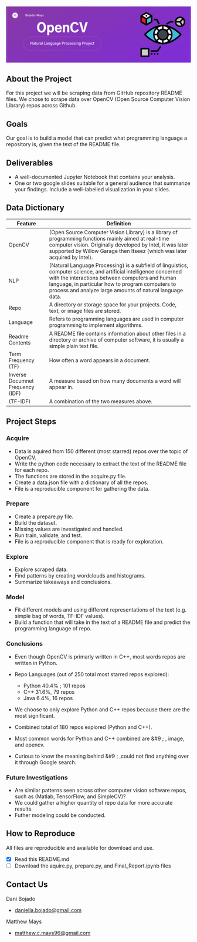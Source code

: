 ![Header](https://github.com/Bojado-Mays/OpenCV-NLP-Project/blob/main/images/OpenCV-3.png)

## About the Project
For this project we will be scraping data from GitHub repository README files. We chose to scrape data over OpenCV (Open Source Computer Vision Library) repos across Github.  

## Goals
Our goal is to build a model that can predict what programming language a repository is, given the text of the README file.


## Deliverables
- A well-documented Jupyter Notebook that contains your analysis.
- One or two google slides suitable for a general audience that summarize your findings. Include a well-labelled visualization in your slides.


## Data Dictionary
| Feature | Definition |
|---------------------------|--------------------------------------------------|
| OpenCV            | (Open Source Computer Vision Library) is a library of programming functions mainly aimed at real-time computer vision. Originally developed by Intel, it was later supported by Willow Garage then Itseez (which was later acquired by Intel).|  
| NLP               | (Natural Language Processing) is a subfield of linguistics, computer science, and artificial intelligence concerned with the interactions between computers and human language, in particular how to program computers to process and analyze large amounts of natural language data. |  
| Repo              | A directory or storage space for your projects. Code, text, or image files are stored. |  
| Language          | Refers to programming languages are used in computer programming to implement algorithms. |
| Readme Contents   | A README file contains information about other files in a directory or archive of computer software, it is usually a simple plain text file. |
| Term Frequency (TF)   | How often a word appears in a document. |  
| Inverse Documnet Frequency (IDF)   | A measure based on how many documents a word will appear in. |  
| (TF-IDF)   | A combination of the two measures above. |  


## Project Steps
### Acquire
- Data is aquired from 150 different (most starred) repos over the topic of OpenCV.
- Write the python code necessary to extract the text of the README file for each repo. 
- The functions are stored in the acquire.py file.
- Create a data.json file with a dictionary of all the repos.
- File is a reproducible component for gathering the data.

### Prepare
- Create a prepare.py file. 
- Build the dataset.
- Missing values are investigated and handled.
- Run train, validate, and test.
- File is a reproducible component that is ready for exploration.

### Explore
- Explore scraped data.
- Find patterns by creating wordclouds and histograms.
- Summarize takeaways and conclusions.   

### Model
- Fit different models and using different representations of the text (e.g. simple bag of words, TF-IDF values).
- Build a function that will take in the text of a README file and predict the programming language of repo.

### Conclusions
- Even though OpenCV is primarly written in C++, most words repos are written in Python.  

- Repo Languages (out of 250 total most starred repos explored):  
    - Python 40.4% ; 101 repos
    - C++ 31.6%, 79 repos
    - Java 6.4%, 16 repos
    
- We choose to only explore Python and C++ repos because there are the most significant.
- Combined total of 180 repos explored (Python and C++).
- Most common words for Python and C++ combined are  &#9 ; , image, and opencv.
- Curious to know the meaning behind  &#9 ; ,could not find anything over it through Google search.

### Future Investigations
- Are similar patterns seen across other computer vision software repos, such as (Matlab, TensorFlow, and SimpleCV)?
- We could gather a higher quantity of repo data for more accurate results. 
- Futher modeling could be conducted.

## How to Reproduce
All files are reproducible and available for download and use.
- [x] Read this README.md
- [ ] Download the aquire.py, prepare.py, and Final_Report.ipynb files

## Contact Us 
Dani Bojado
- daniella.bojado@gmail.com 

Matthew Mays
- matthew.c.mays96@gmail.com
